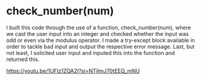 # check_number(num)
I built this code through the use of a function, check_number(num), where we cast the user input into an integer and checked whether the input was odd or even via the modulus operator. I made a try-except block available in order to tackle bad input and output the respective error message. Last, but not least, I solicited user input and inputed this into the function and returned this.

https://youtu.be/1UFlz1ZQA2I?si=NTjImJ70tEEQ_mNU
